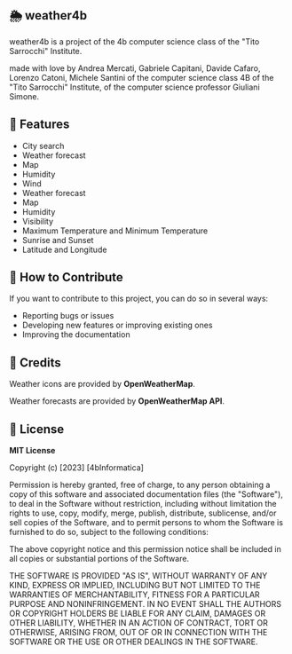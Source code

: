 
## 🌦️ weather4b

weather4b is a project of the 4b computer science class of the "Tito Sarrocchi" Institute.

made with love by Andrea Mercati, Gabriele Capitani, Davide Cafaro, Lorenzo Catoni, Michele Santini of the computer science class 4B of the "Tito Sarrocchi" Institute, of the computer science professor Giuliani Simone.


## 🌟 Features

- City search
- Weather forecast
- Map
- Humidity
- Wind
- Weather forecast
- Map
- Humidity
- Visibility
- Maximum Temperature and Minimum Temperature
- Sunrise and Sunset
- Latitude and Longitude


## 🤝 How to Contribute
If you want to contribute to this project, you can do so in several ways:

- Reporting bugs or issues 
- Developing new features or improving existing ones
- Improving the documentation
## 🙌  Credits
Weather icons are provided by **OpenWeatherMap**.

Weather forecasts are provided by **OpenWeatherMap API**.
## 📄 License

**MIT License**

Copyright (c) [2023] [4bInformatica]

Permission is hereby granted, free of charge, to any person obtaining a copy
of this software and associated documentation files (the "Software"), to deal
in the Software without restriction, including without limitation the rights
to use, copy, modify, merge, publish, distribute, sublicense, and/or sell
copies of the Software, and to permit persons to whom the Software is
furnished to do so, subject to the following conditions:

The above copyright notice and this permission notice shall be included in all
copies or substantial portions of the Software.

THE SOFTWARE IS PROVIDED "AS IS", WITHOUT WARRANTY OF ANY KIND, EXPRESS OR
IMPLIED, INCLUDING BUT NOT LIMITED TO THE WARRANTIES OF MERCHANTABILITY,
FITNESS FOR A PARTICULAR PURPOSE AND NONINFRINGEMENT. IN NO EVENT SHALL THE
AUTHORS OR COPYRIGHT HOLDERS BE LIABLE FOR ANY CLAIM, DAMAGES OR OTHER
LIABILITY, WHETHER IN AN ACTION OF CONTRACT, TORT OR OTHERWISE, ARISING FROM,
OUT OF OR IN CONNECTION WITH THE SOFTWARE OR THE USE OR OTHER DEALINGS IN THE
SOFTWARE.

